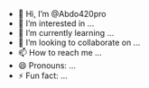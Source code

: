 - 👋 Hi, I’m @Abdo420pro
- 👀 I’m interested in ...
- 🌱 I’m currently learning ...
- 💞️ I’m looking to collaborate on ...
- 📫 How to reach me ...
- 😄 Pronouns: ...
- ⚡ Fun fact: ...

<!---
Abdo420pro/Abdo420pro is a ✨ special ✨ repository because its `README.md` (this file) appears on your GitHub profile.
You can click the Preview link to take a look at your changes.
--->
